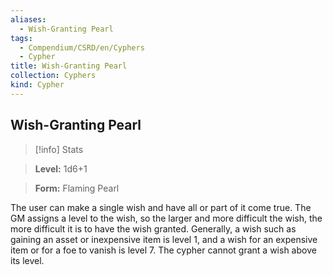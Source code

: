 ```yaml
---
aliases:
  - Wish-Granting Pearl
tags:
  - Compendium/CSRD/en/Cyphers
  - Cypher
title: Wish-Granting Pearl
collection: Cyphers
kind: Cypher
---
```

## Wish-Granting Pearl    
>[!info] Stats    
> **Level:** 1d6+1    
> **Form:** Flaming Pearl  
    
The user can make a single wish and have all or part of it come true. The GM assigns a level to the wish, so the larger and more difficult the wish, the more difficult it is to have the wish granted. Generally, a wish such as gaining an asset or inexpensive item is level 1, and a wish for an expensive item or for a foe to vanish is level 7. The cypher cannot grant a wish above its level.